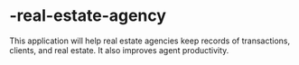 # -real-estate-agency
This application will help real estate agencies keep records of transactions, clients, and real estate. It also improves agent productivity.
